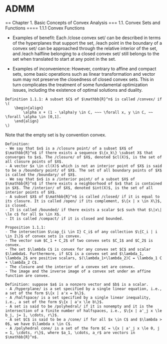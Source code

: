 # ADMM


== Chapter 1. Basic Concepts of Convex Analysis
=== 1.1. Convex Sets and Functions
==== 1.1.1 Convex Functions
- Examples of benefit: Each /close convex set/ can be described in terms of the hyperplanes that support the set, /each point in the boundary of a convex set/ can be approached through the relative interior of the set, and /each halfline belonging to a closed convex set/ still belongs to the set when translated to start at any point in the set.

- Examples of inconvenience: However, contrary to affine and compact sets, some basic operations such as linear transformation and vector sum may not preserve the closedness of closed convex sets. This in turn complicates the treatment of some fundamental optimization issues, including the existence of optimal solutions and duality.

~~~
Definition 1.1.1: A subset $C$ of $\mathbb{R}^n$ is called /convex/ if
\(
	\begin{align}
		\alpha x + (1 - \alpha)y \in C, ~~~ \forall x, y \in C, ~~ \forall \alpha \in [0,1].
	\end{align}
\)
~~~

Note that the empty set is by convention convex.

~~~
Definition:
- We say that $x$ is a /closure point/ of a subset $X$ of $\mathbb{R}^n$ if there exists a sequence $\{x_k\} \subset X$ that converges to $x$. The /closure/ of $X$, denoted $cl(X)$, is the set of all closure points of $X$.
- A vector $x \in cl(X)$ which is not an interior point of $X$ is said to be a /boundary point/ of $X$. The set of all boundary points of $X$ is called the /boundary/ of $X$.
- We say that $x$ is a /interior point/ of a subset $X$ of $\mathbb{R}^n$ if there exists a neighborhood of $x$ that is contained in $X$. The /interior/ of $X$, denoted $int(X)$, is the set of all interior points of $X$.
- A subset $X$ of $\mathbb{R}^n$ is called /closed/ if it is equal to its closure. It is called /open/ if its complement, $\{x | x \in X\}$, is closed.
- It is called /bounded/ if there exists a scalar $c$ such that $\|x\| \le c$ for all $x \in X$.
- It is called /compact/ if it is closed and bounded.
~~~

~~~
Proposition 1.1.1:
- The intersection $\cap_{i \in I} C_i$ of any collection $\{C_i | i \in I\}$ of convex sets is convex.
- The vector sum $C_1 + C_2$ of two convex sets $C_1$ and $C_2$ is convex.
- The set $\lambda C$ is convex for any convex set $C$ and scalar $\lambda$. Furthermore, if $C$ is a convex set and $\lambda_1, \lambda_2$ are positive scalars, $(\lambda_1+\lambda_2)C = \lambda_1 C + \lambda_2 C$.
- The closure and the interior of a convex set are convex.
- The image and the inverse image of a convex set under an affine function are convex.
~~~

~~~
Definition: suppose $a$ is a nonzero vector and $b$ is a scalar.
- A /hyperplane/ is a set specified by a single linear equation, i.e., a set of the form $\{x | a'x = b\}$.
- A /halfspace/ is a set specified by a single linear inequality, i.e., a set of the form $\{x | a'x \le b\}$.
- A set is said to be /polyhedral/ if it is nonempty and it is the intersection of a finite number of halfspaces, i.e., $\{x | a'_j x \le b_j, j= 1, \cdots, r\}$.
- A set $C$ is said to be a /cone/ if for all $x \in C$ and $\lambda > 0$, we have $\lambda x \in C$.
- A /polyhedral cone/ is a set of the form $C = \{x | a'_j x \le 0, j = 1, \cdots, r\}$, where $a_1, \cdots, a_r$ are vectors in $\mathbb{R}^n$.
~~~
